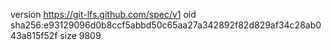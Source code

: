 version https://git-lfs.github.com/spec/v1
oid sha256:e93129096d0b8ccf5abbd50c65aa27a342892f82d829af34c28ab043a815f52f
size 9809
